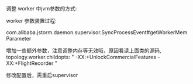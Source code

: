 调整 worker 中jvm参数的方式:

worker 参数装置过程:

com.alibaba.jstorm.daemon.supervisor.SyncProcessEvent#getWorkerMemParameter

增加一些额外参数，注意调整内存等无效哦，原因看读上面类的源码, 
topology.worker.childopts: " -XX:+UnlockCommercialFeatures -XX:+FlightRecorder "

修改配置后，需重启supervisor 

